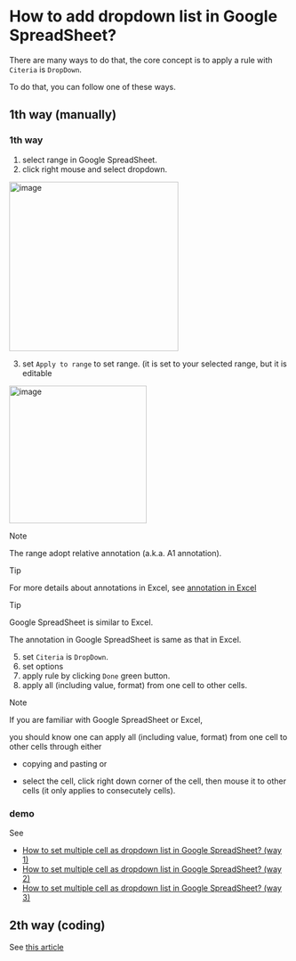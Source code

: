 # How to add dropdown list in Google SpreadSheet?
There are many ways to do that, the core concept is to apply a rule with `Citeria` is `DropDown`.

To do that, you can follow one of these ways.

## 1th way (manually)
### 1th way
1. select range in Google SpreadSheet. 
2. click right mouse and select dropdown.

<img width="304" alt="image" src="https://github.com/user-attachments/assets/fff82f8a-a1e7-463f-a7ee-892e9b5f190a" />

3. set `Apply to range` to set range. (it is set to your selected range, but it is editable

<img width="247" alt="image" src="https://github.com/user-attachments/assets/158353ee-7444-47e1-a42f-42da77260c5f" />

> [!NOTE]
> The range adopt relative annotation (a.k.a. A1 annotation).

> [!TIP]
> For more details about annotations in Excel, see [annotation in Excel](https://trumpexcel.com/a1-r1c1-reference-notation-excel/)

> [!TIP]
> Google SpreadSheet is similar to Excel.
>
> The annotation in Google SpreadSheet is same as that in Excel.

5. set `Citeria` is `DropDown`.
6. set options 
7. apply rule by clicking `Done` green button.
8. apply all (including value, format) from one cell to other cells.

> [!NOTE]
> If you are familiar with Google SpreadSheet or Excel,
>
> you should know one can apply all (including value, format) from one cell to other cells through either
>
> + copying and pasting or
>
> + select the cell, click right down corner of the cell, then mouse it to other cells (it only applies to consecutely cells).

### demo
See 

+ [How to set multiple cell as dropdown list in Google SpreadSheet? (way 1)](https://youtu.be/4JWuysj8dIU)
+ [How to set multiple cell as dropdown list in Google SpreadSheet? (way 2)](https://youtu.be/_JHkzfNxras)
+ [How to set multiple cell as dropdown list in Google SpreadSheet? (way 3)](https://youtu.be/fhtZwRGhxC4)
 
## 2th way (coding)
See [this article](https://github.com/40843245/AppScript/blob/main/code/How%20to/How%20to%20add%20dropdown%20list%20in%20Google%20SpreadSheet%3F.md)

